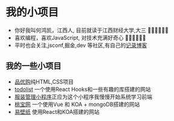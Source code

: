 
# 我的小项目


- 你好我叫何鸿凯，江西人, 目前就读于江西财经大学,大三  🧑‍🎓🧑‍🎓🧑‍🎓
- 喜欢编程，喜欢JavaScript, 对技术充满好奇心 👨‍💻👨‍💻👨‍💻
- 平时也会关注,jsconf,掘金,dev 等社区,有自己的[记录博客](https://todo-list-1g37sevwbeafd7d5-1306413829.tcloudbaseapp.com/)


## 我的一些小项目

- [品优购](https://mark129428.github.io/pinyougou/)纯HTML,CSS项目
- [todolist](https://mark129428.github.io/todolist) 一个使用React Hooks和一些有趣的库搭建的网站
- [服装管理小程序](https://gitee.com/LYL200909/software-exercise)正应为这个小程序我慢慢开始系统学习前端
- [桃宝网]() 一个使用Vue 和 KOA + mongoDB搭建的网站 
- [易壁纸]() 使用React和KOA搭建的网站